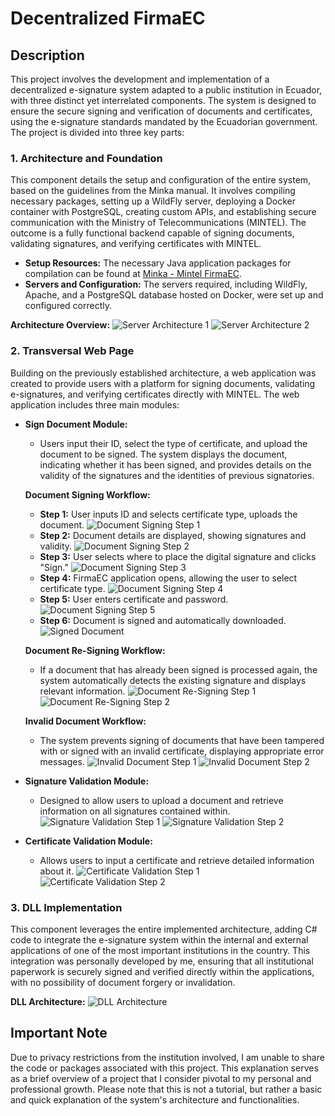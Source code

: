 # Decentralized FirmaEC

## Description
This project involves the development and implementation of a decentralized e-signature system adapted to a public institution in Ecuador, with three distinct yet interrelated components. The system is designed to ensure the secure signing and verification of documents and certificates, using the e-signature standards mandated by the Ecuadorian government. The project is divided into three key parts:

### 1. Architecture and Foundation
This component details the setup and configuration of the entire system, based on the guidelines from the Minka manual. It involves compiling necessary packages, setting up a WildFly server, deploying a Docker container with PostgreSQL, creating custom APIs, and establishing secure communication with the Ministry of Telecommunications (MINTEL). The outcome is a fully functional backend capable of signing documents, validating signatures, and verifying certificates with MINTEL.

- **Setup Resources:** The necessary Java application packages for compilation can be found at [Minka - Mintel FirmaEC](https://minka.gob.ec/mintel/ge/firmaec).
- **Servers and Configuration:** The servers required, including WildFly, Apache, and a PostgreSQL database hosted on Docker, were set up and configured correctly.

**Architecture Overview:**
![Server Architecture 1](./images/1.png)
![Server Architecture 2](./images/2.png)

### 2. Transversal Web Page
Building on the previously established architecture, a web application was created to provide users with a platform for signing documents, validating e-signatures, and verifying certificates directly with MINTEL. The web application includes three main modules:

- **Sign Document Module:**
  - Users input their ID, select the type of certificate, and upload the document to be signed. The system displays the document, indicating whether it has been signed, and provides details on the validity of the signatures and the identities of previous signatories.
  
  **Document Signing Workflow:**
  - **Step 1:** User inputs ID and selects certificate type, uploads the document.
  ![Document Signing Step 1](./images/3.png)
  - **Step 2:** Document details are displayed, showing signatures and validity.
  ![Document Signing Step 2](./images/4.png)
  - **Step 3:** User selects where to place the digital signature and clicks "Sign."
  ![Document Signing Step 3](./images/5.png)
  - **Step 4:** FirmaEC application opens, allowing the user to select certificate type.
  ![Document Signing Step 4](./images/6.png)
  - **Step 5:** User enters certificate and password.
  ![Document Signing Step 5](./images/7.png)
  - **Step 6:** Document is signed and automatically downloaded.
  ![Signed Document](./images/8.png)

  **Document Re-Signing Workflow:**
  - If a document that has already been signed is processed again, the system automatically detects the existing signature and displays relevant information.
  ![Document Re-Signing Step 1](./images/9.png)
  ![Document Re-Signing Step 2](./images/10.png)

  **Invalid Document Workflow:**
  - The system prevents signing of documents that have been tampered with or signed with an invalid certificate, displaying appropriate error messages.
  ![Invalid Document Step 1](./images/11.png)
  ![Invalid Document Step 2](./images/12.png)

- **Signature Validation Module:**
  - Designed to allow users to upload a document and retrieve information on all signatures contained within.
  ![Signature Validation Step 1](./images/13.png)
  ![Signature Validation Step 2](./images/14.png)

- **Certificate Validation Module:**
  - Allows users to input a certificate and retrieve detailed information about it.
  ![Certificate Validation Step 1](./images/15.png)
  ![Certificate Validation Step 2](./images/16.png)

### 3. DLL Implementation
This component leverages the entire implemented architecture, adding C# code to integrate the e-signature system within the internal and external applications of one of the most important institutions in the country. This integration was personally developed by me, ensuring that all institutional paperwork is securely signed and verified directly within the applications, with no possibility of document forgery or invalidation.

**DLL Architecture:**
![DLL Architecture](./images/17.png)

## Important Note
Due to privacy restrictions from the institution involved, I am unable to share the code or packages associated with this project. This explanation serves as a brief overview of a project that I consider pivotal to my personal and professional growth.
Please note that this is not a tutorial, but rather a basic and quick explanation of the system's architecture and functionalities.
